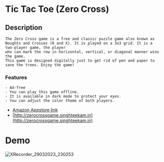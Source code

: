 # Tic Tac Toe (Zero Cross)

## Description
    The Zero Cross game is a free and classic puzzle game also known as Noughts and Crosses (0 and X). It is played on a 3x3 grid. It is a two-player game, the player
    who can mark the row in horizontal, vertical, or diagonal manner wins the game.
    This game is designed digitally just to get rid of pen and paper to save the trees. Enjoy the game!
    
### Features
    - Ad-free
    - You can play this game offline.
    - It is available in dark mode to protect your eyes.
    - You can adjust the color theme of both players.

- [Amazon Appstore link](https://www.amazon.com/Teekam-Singh-Zero-Cross/dp/B097BG5QXV/ref=sr_1_2?dchild=1&keywords=zero+cross&qid=1624046630&rnid=2941120011&s=mobile-apps&sr=1-2)
- [http://zerocrossgame.singhteekam.in](http://zerocrossgame.singhteekam.in)

# Demo
![XRecorder_29032023_230253](https://user-images.githubusercontent.com/55067104/228629363-ea50b38e-1294-4cb6-b3fb-be4dff76c301.gif)
